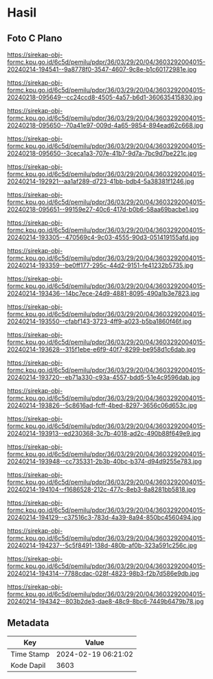 # Hasil

## Foto C Plano

https://sirekap-obj-formc.kpu.go.id/6c5d/pemilu/pdpr/36/03/29/20/04/3603292004015-20240214-194541--9a8778f0-3547-4607-9c8e-b1c60172981e.jpg

https://sirekap-obj-formc.kpu.go.id/6c5d/pemilu/pdpr/36/03/29/20/04/3603292004015-20240218-095649--cc24ccd8-4505-4a57-b6d1-360635415830.jpg

https://sirekap-obj-formc.kpu.go.id/6c5d/pemilu/pdpr/36/03/29/20/04/3603292004015-20240218-095650--70a41e97-009d-4a65-9854-894ead62c668.jpg

https://sirekap-obj-formc.kpu.go.id/6c5d/pemilu/pdpr/36/03/29/20/04/3603292004015-20240218-095650--3ceca1a3-707e-41b7-9d7a-7bc9d7be221c.jpg

https://sirekap-obj-formc.kpu.go.id/6c5d/pemilu/pdpr/36/03/29/20/04/3603292004015-20240214-192921--aa1af289-d723-41bb-bdb4-5a38381f1246.jpg

https://sirekap-obj-formc.kpu.go.id/6c5d/pemilu/pdpr/36/03/29/20/04/3603292004015-20240218-095651--99159e27-40c6-417d-b0b6-58aa69bacbe1.jpg

https://sirekap-obj-formc.kpu.go.id/6c5d/pemilu/pdpr/36/03/29/20/04/3603292004015-20240214-193305--470569c4-9c03-4555-90d3-051419155afd.jpg

https://sirekap-obj-formc.kpu.go.id/6c5d/pemilu/pdpr/36/03/29/20/04/3603292004015-20240214-193359--be0ff177-295c-44d2-9151-fe41232b5735.jpg

https://sirekap-obj-formc.kpu.go.id/6c5d/pemilu/pdpr/36/03/29/20/04/3603292004015-20240214-193436--14bc7ece-24d9-4881-8095-490a1b3e7823.jpg

https://sirekap-obj-formc.kpu.go.id/6c5d/pemilu/pdpr/36/03/29/20/04/3603292004015-20240214-193550--cfabf143-3723-4ff9-a023-b5ba1860f46f.jpg

https://sirekap-obj-formc.kpu.go.id/6c5d/pemilu/pdpr/36/03/29/20/04/3603292004015-20240214-193628--315f1ebe-e6f9-40f7-8299-be958d1c6dab.jpg

https://sirekap-obj-formc.kpu.go.id/6c5d/pemilu/pdpr/36/03/29/20/04/3603292004015-20240214-193720--eb71a330-c93a-4557-bdd5-51e4c9596dab.jpg

https://sirekap-obj-formc.kpu.go.id/6c5d/pemilu/pdpr/36/03/29/20/04/3603292004015-20240214-193826--5c8616ad-fcff-4bed-8297-3656c06d653c.jpg

https://sirekap-obj-formc.kpu.go.id/6c5d/pemilu/pdpr/36/03/29/20/04/3603292004015-20240214-193913--ed230368-3c7b-4018-ad2c-490b88f649e9.jpg

https://sirekap-obj-formc.kpu.go.id/6c5d/pemilu/pdpr/36/03/29/20/04/3603292004015-20240214-193948--cc735331-2b3b-40bc-b374-d94d9255e783.jpg

https://sirekap-obj-formc.kpu.go.id/6c5d/pemilu/pdpr/36/03/29/20/04/3603292004015-20240214-194104--f1686528-212c-477c-8eb3-8a8281bb5818.jpg

https://sirekap-obj-formc.kpu.go.id/6c5d/pemilu/pdpr/36/03/29/20/04/3603292004015-20240214-194129--c37516c3-783d-4a39-8a94-850bc4560494.jpg

https://sirekap-obj-formc.kpu.go.id/6c5d/pemilu/pdpr/36/03/29/20/04/3603292004015-20240214-194237--5c5f8491-138d-480b-af0b-323a591c256c.jpg

https://sirekap-obj-formc.kpu.go.id/6c5d/pemilu/pdpr/36/03/29/20/04/3603292004015-20240214-194314--7788cdac-028f-4823-98b3-f2b7d586e9db.jpg

https://sirekap-obj-formc.kpu.go.id/6c5d/pemilu/pdpr/36/03/29/20/04/3603292004015-20240214-194342--803b2de3-dae8-48c9-8bc6-7449b6479b78.jpg


## Metadata

| Key        | Value               |
| ---------- | ------------------- |
| Time Stamp | 2024-02-19 06:21:02 |
| Kode Dapil | 3603                |



